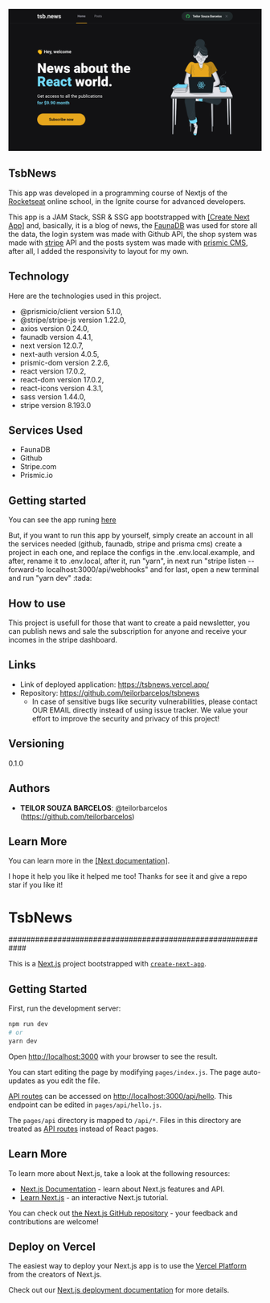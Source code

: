 ![Printscreen of the project](/.github/screenshot.png)
 
## TsbNews
 
<p>This app was developed in a programming course of Nextjs of the <a target="_blank" href="https://app.rocketseat.com.br/">Rocketseat</a> online school, in the Ignite course for advanced developers.</p>
<p>This app is a JAM Stack, SSR & SSG app bootstrapped with <a target="_blank" href="https://nextjs.org">[Create Next App]</a> and, basically, it is a blog of news, the <a target="_blank" href="https://fauna.com/">FaunaDB</a> was used for store all the data, the login system was made with Github API, the shop system was made with <a target="_blank" href="https://stripe.com/">stripe</a> API and the posts system was made with <a target="_blank" href="https://prismic.io/">prismic CMS</a>, after all, I added the responsivity to layout for my own.</p>
 
 
## Technology 
 
Here are the technologies used in this project.
 
* @prismicio/client version 5.1.0,
* @stripe/stripe-js version 1.22.0,
* axios version 0.24.0,
* faunadb version 4.4.1,
* next version 12.0.7,
* next-auth version 4.0.5,
* prismic-dom version 2.2.6,
* react version 17.0.2,
* react-dom version 17.0.2,
* react-icons version 4.3.1,
* sass version 1.44.0,
* stripe version 8.193.0
 
 
## Services Used
 
* FaunaDB
* Github
* Stripe.com
* Prismic.io
 
## Getting started
 
<p>You can see the app runing <a target="_blank" href="https://tsbnews.vercel.app/">here</a></p>
<p>But, if you want to run this app by yourself, simply create an account in all the services needed (github, faunadb, stripe and prisma cms) create a project in each one, and replace the configs in the .env.local.example, and after, rename it to .env.local, after it, run "yarn", in next run "stripe listen --forward-to localhost:3000/api/webhooks" and for last, open a new terminal and run "yarn dev" :tada:</p>

## How to use
 
This project is usefull for those that want to create a paid newsletter, you can publish news and sale the subscription for anyone and receive your incomes in the stripe dashboard.
 
 
## Links
 
  - Link of deployed application: https://tsbnews.vercel.app/
  - Repository: https://github.com/teilorbarcelos/tsbnews
    - In case of sensitive bugs like security vulnerabilities, please contact
      OUR EMAIL directly instead of using issue tracker. We value your effort
      to improve the security and privacy of this project!
 
 
## Versioning
 
0.1.0
 
 
## Authors
 
* **TEILOR SOUZA BARCELOS**: @teilorbarcelos (https://github.com/teilorbarcelos)
 
 
## Learn More

You can learn more in the <a target="_blank" href="https://nextjs.org/docs/getting-started">[Next documentation]</a>.

<p>I hope it help you like it helped me too! Thanks for see it and give a repo star if you like it!</p>

# TsbNews

############################################################

This is a [Next.js](https://nextjs.org/) project bootstrapped with [`create-next-app`](https://github.com/vercel/next.js/tree/canary/packages/create-next-app).

## Getting Started

First, run the development server:

```bash
npm run dev
# or
yarn dev
```

Open [http://localhost:3000](http://localhost:3000) with your browser to see the result.

You can start editing the page by modifying `pages/index.js`. The page auto-updates as you edit the file.

[API routes](https://nextjs.org/docs/api-routes/introduction) can be accessed on [http://localhost:3000/api/hello](http://localhost:3000/api/hello). This endpoint can be edited in `pages/api/hello.js`.

The `pages/api` directory is mapped to `/api/*`. Files in this directory are treated as [API routes](https://nextjs.org/docs/api-routes/introduction) instead of React pages.

## Learn More

To learn more about Next.js, take a look at the following resources:

- [Next.js Documentation](https://nextjs.org/docs) - learn about Next.js features and API.
- [Learn Next.js](https://nextjs.org/learn) - an interactive Next.js tutorial.

You can check out [the Next.js GitHub repository](https://github.com/vercel/next.js/) - your feedback and contributions are welcome!

## Deploy on Vercel

The easiest way to deploy your Next.js app is to use the [Vercel Platform](https://vercel.com/new?utm_medium=default-template&filter=next.js&utm_source=create-next-app&utm_campaign=create-next-app-readme) from the creators of Next.js.

Check out our [Next.js deployment documentation](https://nextjs.org/docs/deployment) for more details.
